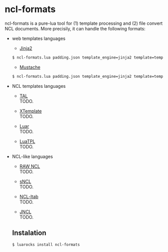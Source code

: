 # ncl-formats

ncl-formats is a pure-lua tool for (1) template processing and (2) file convert NCL documents.
More precisily, it can handle the following formats:

* web templates languages
  * [Jinja2](http://jinja.pocoo.org)  
  ```bash
  $ ncl-formats.lua padding.json template_engine=jinja2 template=template.j2 
  ```

  * [Mustache](https://mustache.github.io/)  
  ```bash
  $ ncl-formats.lua padding.json template_engine=jinja2 template=template.mustache
  ```

* NCL templates languages
  * [TAL](https://github.com/TeleMidia/tal-processor)    
  TODO. 
  
  * [XTemplate](https://github.com/joeldossantos/aXT)  
  TODO. 
  
  * [Luar](https://code.google.com/archive/p/luar-template-engine/)  
  TODO.
  
  * [LuaTPL](https://github.com/robertogerson/luatpl)  
  TODO.
  
* NCL-like languages
  * [RAW NCL](https://github.com/TeleMidia/dietncl)  
    TODO.
  
  * [sNCL](https://github.com/lucastercas/sncl)  
  TODO.
  
  * [NCL-ltab](http://www.telemidia.puc-rio.br/files/biblio/2018_09_dodsworth.pdf)  
  TODO.
  
  * [JNCL](http://www.midiacom.uff.br/~caleb/jns/)  
  TODO.
  
  
  ## Instalation
  
  
  ```bash
  $ luarocks install ncl-formats
  ```
